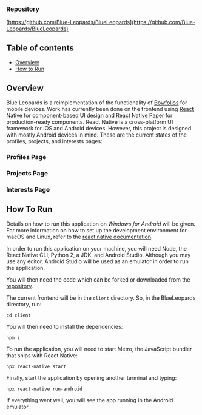### Repository
[https://github.com/Blue-Leopards/BlueLeopards](https://github.com/Blue-Leopards/BlueLeopards)

## Table of contents

* [Overview](#overview)
* [How to Run](#how-to-run)


## Overview

Blue Leopards is a reimplementation of the functionality of [Bowfolios](https://bowfolios.github.io) for mobile devices. Work has currently been done on the frontend using [React Native](https://reactnative.dev) for component-based UI design and [React Native Paper](https://callstack.github.io/react-native-paper/) for production-ready components. React Native is a cross-platform UI framework for iOS and Android devices. However, this project is designed with mostly Android devices in mind. These are the current states of the profiles, projects, and interests pages:

### Profiles Page

### Projects Page

### Interests Page


## How To Run

Details on how to run this application on *Windows for Android* will be given. For more information on how to set up the development environment for macOS and Linux, refer to the [react native documentation](https://reactnative.dev/docs/environment-setup).

In order to run this application on your machine, you will need Node, the React Native CLI, Python 2, a JDK, and Android Studio. Although you may use any editor, Android Studio will be used as an emulator in order to run the application. 

You will then need the code which can be forked or downloaded from the [repository](https://github.com/Blue-Leopards/BlueLeopards). 

The current frontend will be in the `client` directory. So, in the BlueLeopards directory, run:

```
cd client
```

You will then need to install the dependencies:

```
npm i
```

To run the application, you will need to start Metro, the JavaScript bundler that ships with React Native:

```
npx react-native start
```

Finally, start the application by opening another terminal and typing:

```
npx react-native run-android
```

If everything went well, you will see the app running in the Android emulator.